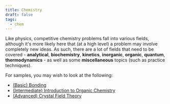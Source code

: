 ```yaml
---
title: Chemistry
draft: false
tags:
  - chem
---
```


Like physics, competitive chemistry problems fall into various fields, although it's more likely here that (at a high level) a problem may involve completely new ideas. As such, there are a lot of fields that need to be covered - **analytical**, **biochemistry**, **kinetics**, **inorganic**, **organic**, **quantum**, **thermodynamics** - as well as some **miscellaneous** topics (such as practice techniques).

For samples, you may wish to look at the following:
- [(Basic) Bonding](bonding.md)
- [(Intermediate) Introduction to Organic Chemistry](organic_intro.md)
- [(Advanced) Crystal Field Theory](cft.md)